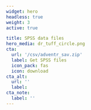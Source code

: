```yaml
---
widget: hero
headless: true
weight: 3
active: true

title: SPSS data files
hero_media: dr_tuff_circle.png
cta:
  url: '/csv/adventr_sav.zip'
  label: Get SPSS files
  icon_pack: fas
  icon: download
cta_alt:
  url: ''
  label: 
cta_note:
  label: ''
---
```


